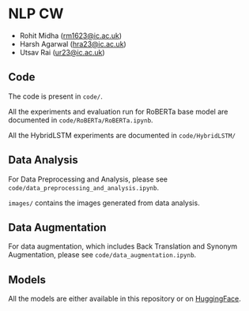 # NLP CW

- Rohit Midha (rm1623@ic.ac.uk)
- Harsh Agarwal (hra23@ic.ac.uk)
- Utsav Rai (ur23@ic.ac.uk)

## Code

The code is present in `code/`.

All the experiments and evaluation run for RoBERTa base model are documented in `code/RoBERTa/RoBERTa.ipynb`.

All the HybridLSTM experiments are documented in `code/HybridLSTM/`

## Data Analysis

For Data Preprocessing and Analysis, please see `code/data_preprocessing_and_analysis.ipynb`.

`images/` contains the images generated from data analysis.

## Data Augmentation

For data augmentation, which includes Back Translation and Synonym Augmentation, please see `code/data_augmentation.ipynb`.

## Models

All the models are either available in this repository or on [HuggingFace](https://huggingface.co/ImperialIndians23).
